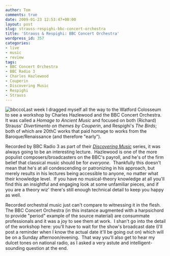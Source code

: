 ```yaml
---
author: Tom
comments: true
date: 2009-01-23 12:53:47+00:00
layout: post
slug: strauss-respighi-bbc-concert-orchestra
title: 'Strauss & Respighi: BBC Concert Orchestra'
wordpress_id: 357
categories:
- live
- music
- review
tags:
- BBC Concert Orchestra
- BBC Radio 3
- Charles Hazlewood
- Couperin
- Discovering Music
- Respighi
- Strauss
---
```


![bbcco](http://eatenbymonsters.files.wordpress.com/2009/01/bbcco.jpg?w=300)Last week I dragged myself all the way to the Watford Colosseum to see a workshop by Charles Hazlewood and the BBC Concert Orchestra.  It was called a _Homage to Ancient Music_ and focused on both (Richard) Strauss' _Divertimento on themes by Couperin_, and Respighi's _The Birds_; both of which are 20thC works that paid homage to works from the Baroque/Renaissance (and therefore "early").

Recorded by BBC Radio 3 as part of their [_Discovering Music_](http://eatenbymonsters.wordpress.com/2008/12/01/discovering-music-bbc-radio-3/) series, it was always going to be an interesting lecture.  Hazlewood is one of the more populist composers/broadcasters on the BBC's payroll, and he's of the firm belief that classical music should be for _everyone_.  Thankfully this doesn't mean that he's at all condescending or patronizing in his approach, but merely results in his lectures being accessible to anyone, no matter what their knowledge level.  If you have no musical-theory knowledge at all you'll find this an insightful and engaging look at some unfamiliar pieces, and if you are a theory wiz' there's still enough technical detail to keep you happy as well.

Recorded orchestral music just can't compare to witnessing it in the flesh.  The BBC Concert Orchestra (in this instance augmented with a harpsichord to provide "period" example of the source material) are consummate professionals and it was a joy to see them at work.  I shan't go into the detail of the workshop here: you'll have to wait for the show's broadcast date (I'll post a reminder when I know the actual date it'll be going out on) which will be on a Sunday afternoon/evening.  That way you'll also get to hear my dulcet tones on national radio, as I asked a very astute and intelligent-sounding question at the end.
